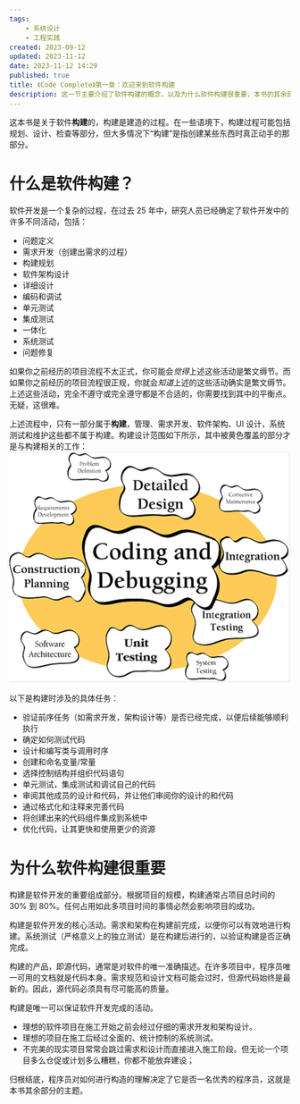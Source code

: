 ```yaml
---
tags:
    - 系统设计
    - 工程实践
created: 2023-09-12
updated: 2023-11-12
date: 2023-11-12 14:29
published: true
title: 《Code Complete》第一章：欢迎来到软件构建
description: 这一节主要介绍了软件构建的概念，以及为什么软件构建很重要，本书的其余部分将会围绕软件构建展开。
---
```


这本书是关于软件**构建**的，构建是建造的过程。在一些语境下，构建过程可能包括规划、设计、检查等部分，但大多情况下“构建”是指创建某些东西时真正动手的那部分。

# 什么是软件构建？

软件开发是一个复杂的过程，在过去 25 年中，研究人员已经确定了软件开发中的许多不同活动，包括：

-   问题定义
-   需求开发（创建出需求的过程）
-   构建规划
-   软件架构设计
-   详细设计
-   编码和调试
-   单元测试
-   集成测试
-   一体化
-   系统测试
-   问题修复

如果你之前经历的项目流程不太正式，你可能会*觉得*上述这些活动是繁文缛节。而如果你之前经历的项目流程很正规，你就会*知道*上述的这些活动确实是繁文缛节。上述这些活动，完全不遵守或完全遵守都是不合适的，你需要找到其中的平衡点。无疑，这很难。

上述流程中，只有一部分属于**构建**，管理、需求开发、软件架构、UI 设计，系统测试和维护这些都不属于构建。构建设计范围如下所示，其中被黄色覆盖的部分才是与构建相关的工作：
![构建](/ch_01_welcome_to_software_construction/image-20230916104532.png)

以下是构建时涉及的具体任务：

-   验证前序任务（如需求开发，架构设计等）是否已经完成，以便后续能够顺利执行
-   确定如何测试代码
-   设计和编写类与调用时序
-   创建和命名变量/常量
-   选择控制结构并组织代码语句
-   单元测试，集成测试和调试自己的代码
-   审阅其他成员的设计和代码，并让他们审阅你的设计的和代码
-   通过格式化和注释来完善代码
-   将创建出来的代码组件集成到系统中
-   优化代码，让其更快和使用更少的资源

# 为什么软件构建很重要

构建是软件开发的重要组成部分。根据项目的规模，构建通常占项目总时间的 30% 到 80%。任何占用如此多项目时间的事情必然会影响项目的成功。

构建是软件开发的核心活动。需求和架构在构建前完成，以便你可以有效地进行构建。系统测试（严格意义上的独立测试）是在构建后进行的，以验证构建是否正确完成。

构建的产品，即源代码，通常是对软件的唯一准确描述。在许多项目中，程序员唯一可用的文档就是代码本身。需求规范和设计文档可能会过时，但源代码始终是最新的。因此，源代码必须具有尽可能高的质量。

构建是唯一可以保证软件开发完成的活动。

-   理想的软件项目在施工开始之前会经过仔细的需求开发和架构设计。
-   理想的项目在施工后经过全面的、统计控制的系统测试。
-   不完美的现实项目常常会跳过需求和设计而直接进入施工阶段。但无论一个项目多么仓促或计划多么糟糕，你都不能放弃建设；

归根结底，程序员对如何进行构造的理解决定了它是否一名优秀的程序员，这就是本书其余部分的主题。
